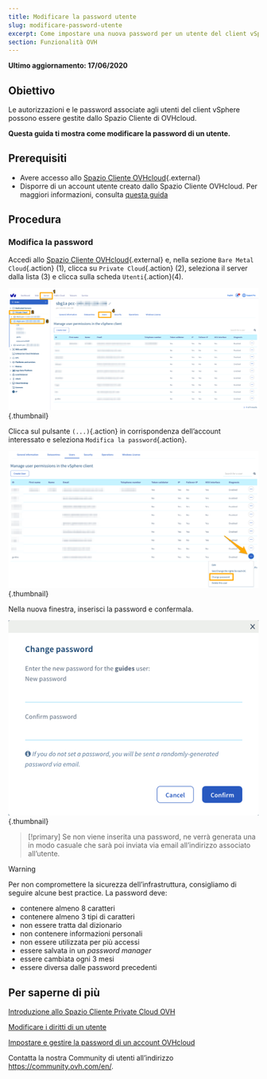 ```yaml
---
title: Modificare la password utente
slug: modificare-password-utente
excerpt: Come impostare una nuova password per un utente del client vSphere dallo Spazio Cliente OVHcloud
section: Funzionalità OVH
---
```


**Ultimo aggiornamento: 17/06/2020**
 
## Obiettivo

Le autorizzazioni e le password associate agli utenti del client vSphere possono essere gestite dallo Spazio Cliente di OVHcloud.

**Questa guida ti mostra come modificare la password di un utente.**

## Prerequisiti

- Avere accesso allo [Spazio Cliente OVHcloud](https://www.ovh.com/auth/?action=gotomanager){.external}
- Disporre di un account utente creato dallo Spazio Cliente OVHcloud. Per maggiori informazioni, consulta [questa guida](../spazio-cliente-private-cloud-ovh/#utenti)

## Procedura

### Modifica la password

Accedi allo [Spazio Cliente OVHcloud](https://www.ovh.com/auth/?action=gotomanager){.external} e, nella sezione `Bare Metal Cloud`{.action}  (1), clicca su `Private Cloud`{.action} (2), seleziona il server dalla lista (3) e clicca sulla scheda `Utenti`{.action}(4).

![Accesso allo Spazio Cliente](images/userpassword1.png){.thumbnail}

Clicca sul pulsante `(...)`{.action} in corrispondenza dell’account interessato e seleziona `Modifica la password`{.action}.

![Modifica password](images/userpassword2.png){.thumbnail}

Nella nuova finestra, inserisci la password e confermala.

![Modifica password](images/userpassword3.png){.thumbnail}

> [!primary]
> Se non viene inserita una password, ne verrà generata una in modo casuale che sarà poi inviata via email all’indirizzo associato all’utente.
> 


> [!warning]
>
>Per non compromettere la sicurezza dell’infrastruttura, consigliamo di seguire alcune best practice. La password deve:
>
> - contenere almeno 8 caratteri
> - contenere almeno 3 tipi di caratteri
> - non essere tratta dal dizionario
> - non contenere informazioni personali
> - non essere utilizzata per più accessi
> - essere salvata in un <i>password manager</i>
> - essere cambiata ogni 3 mesi
> - essere diversa dalle password precedenti
>

## Per saperne di più

[Introduzione allo Spazio Cliente Private Cloud OVH](../spazio-cliente-private-cloud-ovh/)

[Modificare i diritti di un utente](../change-users-rights/)

[Impostare e gestire la password di un account OVHcloud](https://docs.ovh.com/it/customer/gestire-la-password/)

Contatta la nostra Community di utenti all’indirizzo <https://community.ovh.com/en/>.
